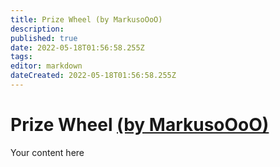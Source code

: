 ```yaml
---
title: Prize Wheel (by MarkusoOoO)
description: 
published: true
date: 2022-05-18T01:56:58.255Z
tags: 
editor: markdown
dateCreated: 2022-05-18T01:56:58.255Z
---
```


# Prize Wheel [(by MarkusoOoO)](https://www.twitch.tv/markusoooo)
Your content here